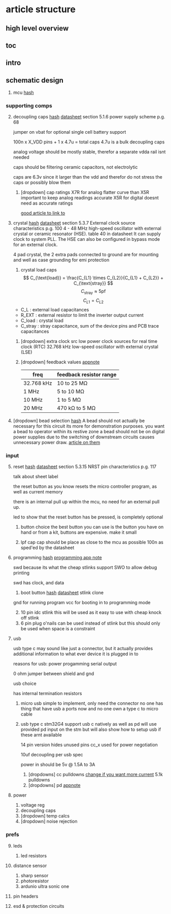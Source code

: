 # article structure

## high level overview

## toc

## intro

## schematic design

1. mcu
[hash](e9c2dbe1c46d9b92890eeec189a6750cf9917f85)

### supporting comps

2. decoupling caps
    [hash](98fe0d07d26a1c95464953851bdf675cf1a5116f)
    [datasheet](https://www.st.com/resource/en/datasheet/stm32g431cb.pdf) section 5.1.6 power supply scheme p.g. 68

    jumper on vbat for optional single cell battery support

    100n x X_VDD pins + 1 x 4.7u = total caps
    4.7u is a bulk decoupling caps

    analog voltage should be mostly stable, therefor a separate vdda rail isnt needed

    caps should be filtering ceramic capacitors, not electrolytic

    caps are 6.3v since it larger than the vdd and therefor do not stress the caps or possibly blow them

   1. [dropdown] cap ratings
        X7R for analog
            flatter curve than X5R important to keep analog readings accurate
        X5R for digital
            doesnt need as accurate ratings

        [good article to link to](https://www.kemet.com/en/us/technical-resources/heres-what-makes-mlcc-dielectrics-different.html)


3. crystal
    [hash](6430cd6cd9e619b09895460b4084fa307ed90d1f)
    [datasheet](https://www.st.com/resource/en/datasheet/stm32g431cb.pdf)
    section 5.3.7 External clock source characteristics p.g. 100
    4 - 48 MHz high-speed oscillator with external crystal or ceramic resonator (HSE). table 40 in datasheet
    It can supply clock to system PLL. The HSE can also be configured in bypass mode for an external clock.

    4 pad crystal, the 2 extra pads connected to ground are for mounting and well as case grounding for emi protection

   1. crystal load caps
    $$
        C_{\text{load}} = \frac{C_{L1} \times C_{L2}}{C_{L1} + C_{L2}} + C_{\text{stray}}
    $$
    $$
        C_{\text{stray}} \approx5\text{pf}
    $$
    $$
        C_{L1} = C_{L2} 
    $$

    - C_L : external load capacitances
    - R_EXT : external resistor to limit the inverter output current
    - C_load : crystal load
    - C_stray : stray capacitance, sum of the device pins and PCB trace capacitances
    1. [dropdown] extra clock src
       low power clock sources for real time clock (RTC)
       32.768 kHz low-speed oscillator with external crystal (LSE)

    2. [dropdown] feedback values
        [appnote](https://www.st.com/resource/en/application_note/cd00221665-oscillator-design-guide-for-stm8af-al-s-stm32-mcus-and-mpus-stmicroelectronics.pdf)

        | freq | feedback resistor range |
        | ---- | ---------------------- |
        | 32.768 kHz  | 10 to 25 MΩ |
        | 1 MHz | 5 to 10 MΩ|
        | 10 MHz | 1 to 5 MΩ|
        | 20 MHz | 470 kΩ to 5 MΩ|



4. [dropdown] bead selection
    [hash](ed590af96a158ff80046151752b1db2daed66063)
    A bead should not actually be necessary for this circuit its more for demonstration purposes.
    you want a bead to operator within its restive zone
    a bead should not be on digital power supplies due to the switching of downstream circuits causes unnecessary power draw.
    [article on them](https://resources.altium.com/p/how-do-ferrite-beads-work-and-how-do-you-choose-right-one)
    

### input
5. reset
    [hash](ca8ece5d9ce18528ab4d70325f88380fb582dfc1)
    [datasheet](https://www.st.com/resource/en/datasheet/stm32g431cb.pdf)
    section 5.3.15 NRST pin characteristics p.g. 117

    talk about sheet label
   
    the reset button as you know resets the micro controller program, as well as current memory 
    
    there is an internal pull up within the mcu, no need for an external pull up.

    led to show that the reset button has be pressed, is completely optional

   1. button choice
        the best button you can use is the button you have on hand or from a kit, buttons are expensive. make it small

   2. lpf cap
      cap should be place as close to the mcu as possible
      100n as sped'ed by the datasheet

6. programming
    [hash](1d1887cbb8e0dd7f1c3b1ad92e817dd7263f4d1d)
    [programming app note](https://www.st.com/resource/en/application_note/dm00354244-stm32-microcontroller-debug-toolbox-stmicroelectronics.pdf)
    
    swd because its what the cheap stlinks support
    SWO to allow debug printing

    swd has clock, and data

   1. boot button
    [hash](c9936e445c0efe0e008e8a08ca916a944b0e9a81)
    [datasheet](https://stm32-base.org/guides/connecting-your-debugger.html)
    stlink clone

    gnd for running program
    vcc for booting in to programming mode

   2. 10 pin idc stlink
        this will be used as it easy to use with cheap knock off stlink
   3. 6 pin plug o'nails
        can be used instead of stlink but this should only be used when space is a constraint

7. usb

    usb type c may sound like just a connector, but it actually provides additional information to what ever device it is plugged in to

    reasons for usb: 
    power
    progamming
    serial output

    0 ohm jumper between shield and gnd

    usb choice

    has internal termination resistors

   1. micro usb
    simple to implement, only need the connector
    no one has thing that have usb a ports now and no one own a type c to micro cable
   2. usb type c
      stm32G4 support usb c natively as well as pd
      will use provided pd input on the stm but will also show how to setup usb if these arnt available 

      14 pin version 
      hides unused pins 
      cc_x used for power negotiation
      
      10uf decoupling per usb spec

      power in should be 5v @ 1.5A to 3A

      1. [dropdowns] cc pulldowns
        [change if you want more current](https://www.microchip.com/content/dam/mchp/documents/OTH/ApplicationNotes/ApplicationNotes/00001953A.pdf)
        5.1k pulldowns
      2. [dropdowns] pd
         [appnote](https://www.st.com/resource/en/user_manual/dm00598101-managing-usb-power-delivery-systems-with-stm32-microcontrollers-stmicroelectronics.pdf)

8. power
   
   
   1. voltage reg
   2. decoupling caps
   3. [dropdown] temp calcs
   4. [dropdown] noise rejection

### prefs
9. leds
    1. led resistors

10. distance sensor
    1. sharp sensor
    2. photoresistor
    3. ardunio ultra sonic one

11. pin headers

12. esd & protection circuits